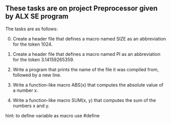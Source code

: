 ## These tasks are on project Preprocessor given by ALX SE program

The tasks are as follows:

0. Create a header file that defines a macro named SIZE as an abbreviation for the token 1024.

1. Create a header file that defines a macro named PI as an abbreviation for the token 3.14159265359.

2. Write a program that prints the name of the file it was compiled from, followed by a new line.

3. Write a function-like macro ABS(x) that computes the absolute value of a number x.
5. Write a function-like macro SUM(x, y) that computes the sum of the numbers x and y.

hint: to define variable as macro use #define <name>
